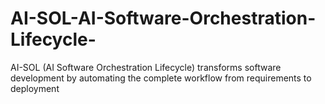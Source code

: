 # AI-SOL-AI-Software-Orchestration-Lifecycle-
AI-SOL (AI Software Orchestration Lifecycle) transforms software development by automating the complete workflow from requirements to deployment
